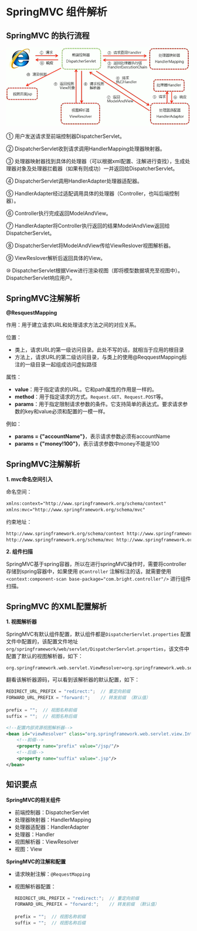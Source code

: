 # SpringMVC 组件解析

## SpringMVC 的执行流程

![image-20201118175525427](img/image-20201118175525427.png)

① 用户发送请求至前端控制器DispatcherServlet。

② DispatcherServlet收到请求调用HandlerMapping处理器映射器。

③ 处理器映射器找到具体的处理器（可以根据xml配置、注解进行查找），生成处理器对象及处理器拦截器（如果有则成功）一并返回给DispatcherServlet。

④ DispatcherServlet调用HandlerAdapter处理器适配器。

⑤ HandlerAdapter经过适配调用具体的处理器（Controller，也叫后端控制器）。

⑥ Controller执行完成返回ModelAndView。

⑦ HandlerAdapter将Controller执行返回的结果ModelAndView返回给DispatcherServlet。

⑧ DispatcherServlet将ModelAndView传给ViewReslover视图解析器。

⑨ ViewReslover解析后返回具体的View。

⑩ DispatcherServlet根据View进行渲染视图（即将模型数据填充至视图中）。DispatcherServlet响应用户。

## SpringMVC注解解析

**@ResquestMapping**

作用：用于建立请求URL和处理请求方法之间的对应关系。

位置：

* 类上，请求URL的第一级访问目录。此处不写的话，就相当于应用的根目录
* 方法上，请求URL的第二级访问目录，与类上的使用@ReqquestMapping标注的一级目录一起组成访问虚拟路径

属性：

* **value**：用于指定请求的URL。它和path属性的作用是一样的。
* **method**：用于指定请求的方式。`Request.GET`、`Request.POST`等。
* **params**：用于指定限制请求参数的条件。它支持简单的表达式。要求请求参数的key和value必须和配置的一模一样。

例如：

* **params = {"accountName"}**，表示请求参数必须有accountName
* **params = {"money!100"}**，表示请求参数中money不能是100

## SpringMVC注解解析

**1. mvc命名空间引入**

命名空间：

```xml
xmlns:context="http://www.springframework.org/schema/context"
xmlns:mvc="http://www.springframework.org/schema/mvc"
```

约束地址：

```xml
http://www.springframework.org/schema/context http://www.springframework.org/schema/context/spring-context.xsd
http://www.springframework.org/schema/mvc http://www.springframework.org/schema/mvc/spring-mvc.xsd
```

**2. 组件扫描**

SpringMVC基于spring容器，所以在进行springMVC操作时，需要将controller存储到spring容器中，如果使用 `@Controller` 注解标注的话，就需要使用 `<context:component-scan base-package="com.bright.controller"/>` 进行组件扫描。

## SpringMVC 的XML配置解析

**1. 视图解析器**

SpringMVC有默认组件配置，默认组件都是`DispatcherServlet.properties` 配置文件中配置的，该配置文件地址`org/springframework/web/servlet/DispatcherServlet.properties`，该文件中配置了默认的视图解析器，如下：

```properties
org.springframework.web.servlet.ViewResolver=org.springframework.web.servlet.view.InternalResourceViewResolver
```

翻看该解析器源码，可以看到该解析器的默认配置，如下：

```java
REDIRECT_URL_PREFIX = "redirect:";  // 重定向前缀
FORWARD_URL_PREFIX = "forward:";    // 转发前缀 （默认值）

prefix = "";  // 视图名称前缀
suffix = "";  // 视图名称后缀
```

```xml
<!--配置内部资源视图解析器-->
<bean id="viewResolver" class="org.springframework.web.servlet.view.InternalResourceViewResolver">
    <!--前缀-->
    <property name="prefix" value="/jsp/"/>
    <!--后缀-->
    <property name="suffix" value=".jsp"/>
</bean>
```

## 知识要点

**SpringMVC的相关组件**

* 前端控制器：DispatcherServlet
* 处理器映射器：HandlerMapping
* 处理器适配器：HandlerAdapter
* 处理器：Handler
* 视图解析器：ViewResolver
* 视图：View

**SpringMVC的注解和配置**

* 请求映射注解：`@RequestMapping` 

* 视图解析器配置：

  ```java
  REDIRECT_URL_PREFIX = "redirect:";  // 重定向前缀
  FORWARD_URL_PREFIX = "forward:";    // 转发前缀 （默认值）
  
  prefix = "";  // 视图名称前缀
  suffix = "";  // 视图名称后缀
  ```

  



